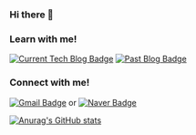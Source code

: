 ### Hi there 👋

### Learn with me!
[![Current Tech Blog Badge](http://img.shields.io/badge/Current%20Blog-34E0A1?style=flat-square&logo=Vimeo&logoColor=white&link=https://velog.io/@scg0007)](https://velog.io/@scg0007)
[![Past Blog Badge](http://img.shields.io/badge/Past%20Blog-dcffe4?style=flat-square&logo=Naver&link=https://blog.naver.com/spqjeks)](https://blog.naver.com/spqjeks)

### Connect with me!
[![Gmail Badge](https://img.shields.io/badge/Gmail-d14836?style=flat-square&logo=Gmail&logoColor=white&link=mailto:spqjeks@gmail.com)](mailto:spqjeks@gmail.com)
or
[![Naver Badge](https://img.shields.io/badge/Naver-dcffe4?style=flat-square&logo=Naver&link=mailto:spqjeks@naver.com)](mailto:spqjeks@naver.com)
  

<!--
- 🔭 I’m currently working on ...
- 🌱 I’m currently learning ...
- 👯 I’m looking to collaborate on ...
- 🤔 I’m looking for help with ...
- 💬 Ask me about ...
- 📫 How to reach me: ...
- 😄 Pronouns: ...
- ⚡ Fun fact: ...
-->

[![Anurag's GitHub stats](https://github-readme-stats.vercel.app/api?username=Dan-Doit&count_private=true&show_icons=true)](https://github.com/anuraghazra/github-readme-stats)
